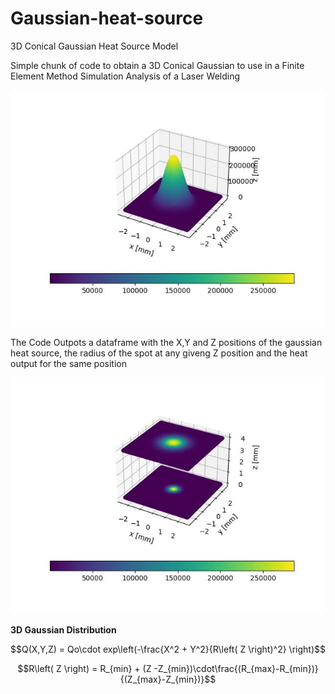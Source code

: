 # Gaussian-heat-source
3D Conical Gaussian Heat Source Model 

Simple chunk of code to obtain a 3D Conical Gaussian to use in a Finite Element Method Simulation Analysis of a Laser Welding

![alt text](https://github.com/Santiago221/Gaussian-heat-source/blob/master/img2.jpg?raw=true)

The Code Outpots a dataframe with the X,Y and Z positions of the gaussian heat source, the radius of the spot at any giveng Z position and the heat output for the same position 

![alt text](https://github.com/Santiago221/Gaussian-heat-source/blob/master/img1.jpg?raw=true)

**3D Gaussian Distribution**

$$Q(X,Y,Z) = Qo\cdot exp\left(-\frac{X^2 + Y^2}{R\left( Z \right)^2}  \right)$$

$$R\left( Z \right) = R_{min} + (Z -Z_{min})\cdot\frac{(R_{max}-R_{min})}{(Z_{max}-Z_{min})}$$

